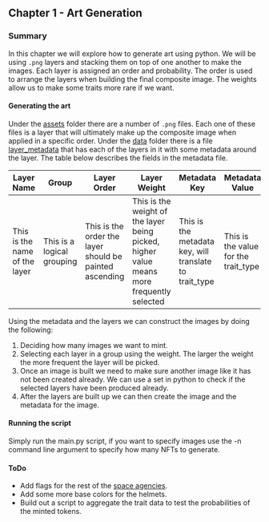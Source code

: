 ## Chapter 1 - Art Generation

### Summary
In this chapter we will explore how to generate art using python.
We will be using `.png` layers and stacking them on top of one another to make the images. 
Each layer is assigned an order and probability. The order is used to arrange the layers when building
the final composite image. The weights allow us to make some traits more rare if we want.

#### Generating the art
Under the [assets](assets/) folder there are a number of `.png` files. Each one of these files is a layer that
will ultimately make up the composite image when applied in a specific order. Under the [data](data/) folder
there is a file [layer_metadata](data/layer_metadata.tsv) that has each of the layers in it with some metadata around the
layer. The table below describes the fields in the metadata file.

|Layer Name|Group|Layer Order|Layer Weight|Metadata Key|Metadata Value|
|----------|----------|----------|----------|----------|----------|
|This is the name of the layer|This is a logical grouping|This is the order the layer should be painted ascending|This is the weight of the layer being picked, higher value means more frequently selected|This is the metadata key, will translate to trait_type|This is the value for the trait_type|

Using the metadata and the layers we can construct the images by doing the following:
1. Deciding how many images we want to mint.
2. Selecting each layer in a group using the weight. The larger the weight the more frequent the layer will be picked.
3. Once an image is built we need to make sure another image like it has not been created already. We can use a set in python to check if the selected layers have been produced already.
4. After the layers are built up we can then create the image and the metadata for the image.

#### Running the script

Simply run the main.py script, if you want to specify images use the -n command line argument to 
specify how many NFTs to generate.

#### ToDo

- Add flags for the rest of the [space agencies](https://en.wikipedia.org/wiki/List_of_government_space_agencies).
- Add some more base colors for the helmets.
- Build out a script to aggregate the trait data to test the probabilities of the minted tokens.